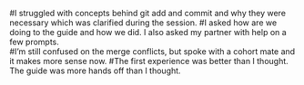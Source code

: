 #I struggled with concepts behind git add and commit and why they were necessary which was clarified during the session.
#I asked how are we doing to the guide and how we did.  I also asked my partner with help on a few prompts.  
#I’m still confused on the merge conflicts, but spoke with a cohort mate and it makes more sense now.
#The first experience was better than I thought.  The guide was more hands off than I thought.